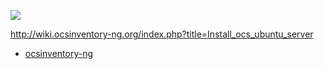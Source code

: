 ![](https://camo.githubusercontent.com/bd8d450fb7b50bf17687cb6db66b26cc5cd69736/68747470733a2f2f63646e2e6f6373696e76656e746f72792d6e672e6f72672f636f6d6d6f6e2f62616e6e6572732f62616e6e657236363070782e706e67)



http://wiki.ocsinventory-ng.org/index.php?title=Install_ocs_ubuntu_server

- [ocsinventory-ng](https://www.ocsinventory-ng.org/en/)